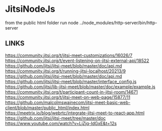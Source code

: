 # JitsiNodeJs

from the public html folder run
node ../node_modules/http-server/bin/http-server

## LINKS
https://community.jitsi.org/t/jitsi-meet-customizations/16026/7
https://community.jitsi.org/t/event-listening-on-jitsi-external-api/18522
https://github.com/jitsi/jitsi-meet/blob/master/doc/api.md
https://community.jitsi.org/t/running-jitsi-localhost/20213/9
https://github.com/jitsi/jitsi-meet/blob/master/doc/api.md
https://github.com/jitsi/jitsi-meet/blob/master/interface_config.js
https://github.com/jitsi/lib-jitsi-meet/blob/master/doc/example/example.js
https://community.jitsi.org/t/participant-count-in-jitsi-room/14671
https://community.jitsi.org/t/jitsi-meet-on-web-page/15877/11
https://github.com/malcolmswainecom/jitsi-meet-basic-web-client/blob/master/public_html/index.html
https://meetrix.io/blog/webrtc/integrate-jitsi-meet-to-react-app.html
https://github.com/jitsi/jitsi-meet/tree/master/doc
https://www.youtube.com/watch?v=LjZjq-IdGxE&t=12s
